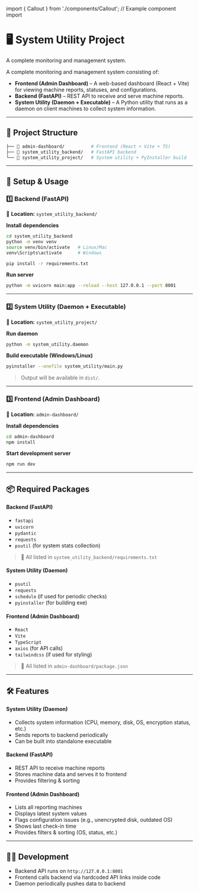 import { Callout } from './components/Callout'; // Example component import

# 🖥️ System Utility Project

<Callout type="info">
  A complete monitoring and management system.
</Callout>

A complete monitoring and management system consisting of:

-   **Frontend (Admin Dashboard)** – A web-based dashboard (React + Vite) for viewing machine reports, statuses, and configurations.
-   **Backend (FastAPI)** – REST API to receive and serve machine reports.
-   **System Utility (Daemon + Executable)** – A Python utility that runs as a daemon on client machines to collect system information.

---

## 📂 Project Structure

```bash
├── 📁 admin-dashboard/          # Frontend (React + Vite + TS)
├── 📁 system_utility_backend/   # FastAPI backend
└── 📁 system_utility_project/   # System utility + PyInstaller build
```

---

## 🚀 Setup & Usage

### 1️⃣ Backend (FastAPI)

📍 **Location:** `system_utility_backend/`

**Install dependencies**

```bash
cd system_utility_backend
python -m venv venv
source venv/bin/activate   # Linux/Mac
venv\Scripts\activate      # Windows

pip install -r requirements.txt
```

**Run server**

```bash
python -m uvicorn main:app --reload --host 127.0.0.1 --port 8001
```

---

### 2️⃣ System Utility (Daemon + Executable)

📍 **Location:** `system_utility_project/`

**Run daemon**

```bash
python -m system_utility.daemon
```

**Build executable (Windows/Linux)**

```bash
pyinstaller --onefile system_utility/main.py
```

> Output will be available in `dist/`.

---

### 3️⃣ Frontend (Admin Dashboard)

📍 **Location:** `admin-dashboard/`

**Install dependencies**

```bash
cd admin-dashboard
npm install
```

**Start development server**

```bash
npm run dev
```

---

## 📦 Required Packages

#### Backend (FastAPI)

-   `fastapi`
-   `uvicorn`
-   `pydantic`
-   `requests`
-   `psutil` (for system stats collection)

> 📄 All listed in `system_utility_backend/requirements.txt`

#### System Utility (Daemon)

-   `psutil`
-   `requests`
-   `schedule` (if used for periodic checks)
-   `pyinstaller` (for building exe)

#### Frontend (Admin Dashboard)

-   `React`
-   `Vite`
-   `TypeScript`
-   `axios` (for API calls)
-   `tailwindcss` (if used for styling)

> 📄 All listed in `admin-dashboard/package.json`

---

## 🛠️ Features

#### System Utility (Daemon)

-   Collects system information (CPU, memory, disk, OS, encryption status, etc.)
-   Sends reports to backend periodically
-   Can be built into standalone executable

#### Backend (FastAPI)

-   REST API to receive machine reports
-   Stores machine data and serves it to frontend
-   Provides filtering & sorting

#### Frontend (Admin Dashboard)

-   Lists all reporting machines
-   Displays latest system values
-   Flags configuration issues (e.g., unencrypted disk, outdated OS)
-   Shows last check-in time
-   Provides filters & sorting (OS, status, etc.)

---

## 🧑‍💻 Development

-   Backend API runs on `http://127.0.0.1:8001`
-   Frontend calls backend via hardcoded API links inside code
-   Daemon periodically pushes data to backend

